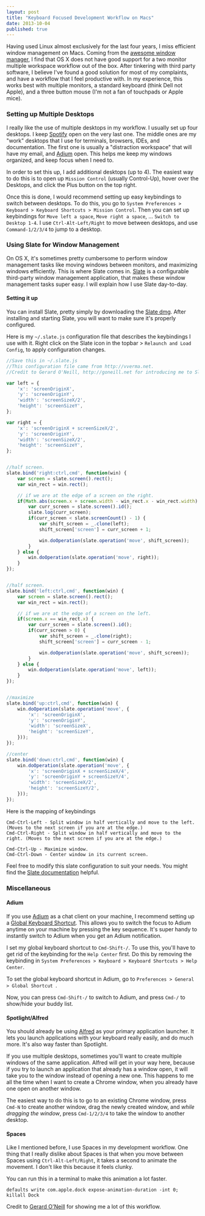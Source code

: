 ```yaml
---
layout: post
title: "Keyboard Focused Development Workflow on Macs"
date: 2013-10-04
published: true
---
```


Having used Linux almost exclusively for the last four years, I miss efficient window management on Macs. Coming from the [awesome window manager](http://awesome.naquadah.org/), I find that OS X does not have good support for a two monitor multiple workspace workflow out of the box. After tinkering with third party software, I believe I've found a good solution for most of my complaints, and have a workflow that I feel productive with. In my experience, this works best with multiple monitors, a standard keyboard (think Dell not Apple), and a three button mouse (I'm not a fan of touchpads or Apple mice).

### Setting up Multiple Desktops

I really like the use of multiple desktops in my workflow. I usually set up four desktops. I keep [Spotify](http://spotify.com) open on the very last one. The middle ones are my "work" desktops that I use for terminals, browsers, IDEs, and documentation. The first one is usually a "distraction workspace" that will have my email, and [Adium](http://adium.com) open. This helps me keep my windows organized, and keep focus when I need to.

In order to set this up, I add additional desktops (up to 4). The easiest way to do this is to open up `Mission Control` (usually Control-Up), hover over the Desktops, and click the Plus button on the top right.

Once this is done, I would recommend setting up easy keybindings to switch between desktops. To do this, you go to `System Preferences > Keyboard > Keyboard Shortcuts > Mission Control`. Then you can set up keybindings for `Move left a space`, `Move right a space`, ... `Switch to Desktop 1-4`. I use `Ctrl-Alt-Left/Right` to move between desktops, and use `Command-1/2/3/4` to jump to a desktop.

### Using Slate for Window Management

On OS X, it's sometimes pretty cumbersome to perform window management tasks like moving windows between monitors, and maximizing windows efficiently. This is where Slate comes in. [Slate](http://github.com/jigish/slate) is a configurable third-party window management application, that makes these window management tasks super easy. I will explain how I use Slate day-to-day. 

#### Setting it up

You can install Slate, pretty simply by downloading the [Slate dmg](http://slate.ninjamonkeysoftware.com/Slate.dmg). After installing and starting Slate, you will want to make sure it's properly configured.

Here is my `~/.slate.js` configuration file that describes the keybindings I use with it. Right click on the Slate icon in the topbar > `Relaunch and Load Config`, to apply configuration changes. 

```javascript
//Save this in ~/.slate.js
//This configuration file came from http://vverma.net. 
//Credit to Gerard O'Neill, http://goneill.net for introducing me to Slate.

var left = {
    'x': 'screenOriginX',
    'y': 'screenOriginY',
    'width': 'screenSizeX/2',
    'height': 'screenSizeY',
};

var right = {
    'x': 'screenOriginX + screenSizeX/2',
    'y': 'screenOriginY',
    'width': 'screenSizeX/2',
    'height': 'screenSizeY',
};


//half screen.
slate.bind('right:ctrl,cmd', function(win) {
    var screen = slate.screen().rect();
    var win_rect = win.rect();

    // if we are at the edge of a screen on the right.
    if(Math.abs(screen.x + screen.width - win_rect.x - win_rect.width) < 5) {
        var curr_screen = slate.screen().id();
        slate.log(curr_screen);
        if(curr_screen < slate.screenCount() - 1) {
            var shift_screen = _.clone(left);
            shift_screen['screen'] = curr_screen + 1;

            win.doOperation(slate.operation('move', shift_screen));
        }
    } else {
        win.doOperation(slate.operation('move', right));
    }
});


//half screen.
slate.bind('left:ctrl,cmd', function(win) {
    var screen = slate.screen().rect();
    var win_rect = win.rect();

    // if we are at the edge of a screen on the left.
    if(screen.x == win_rect.x) {
        var curr_screen = slate.screen().id();
        if(curr_screen > 0) {
            var shift_screen = _.clone(right);
            shift_screen['screen'] = curr_screen - 1;

            win.doOperation(slate.operation('move', shift_screen));
        }
    } else {
        win.doOperation(slate.operation('move', left));
    }
});


//maximize
slate.bind('up:ctrl,cmd', function(win) {
    win.doOperation(slate.operation('move', {
        'x': 'screenOriginX',
        'y': 'screenOriginY',
        'width': 'screenSizeX',
        'height': 'screenSizeY',
    }));
});

//center
slate.bind('down:ctrl,cmd', function(win) {
    win.doOperation(slate.operation('move', {
        'x': 'screenOriginX + screenSizeX/4',
        'y': 'screenOriginY + screenSizeY/4',
        'width': 'screenSizeX/2',
        'height': 'screenSizeY/2',
    }));
});

```

Here is the mapping of keybindings

```
Cmd-Ctrl-Left - Split window in half vertically and move to the left. (Moves to the next screen if you are at the edge.)
Cmd-Ctrl-Right - Split window in half vertically and move to the right. (Moves to the next screen if you are at the edge.)

Cmd-Ctrl-Up - Maximize window.
Cmd-Ctrl-Down - Center window in its current screen.
```

Feel free to modify this slate configuration to suit your needs. You might find the [Slate documentation](https://github.com/jigish/slate/wiki/JavaScript-Configs) helpful.

### Miscellaneous

#### Adium

If you use [Adium](http://adium.im) as a chat client on your machine, I recommend setting up a [Global Keyboard Shortcut](). This allows you to switch the focus to Adium anytime on your machine by pressing the key sequence. It's super handy to instantly switch to Adium when you get an Adium notification.

I set my global keyboard shortcut to `Cmd-Shift-/`. To use this, you'll have to get rid of the keybinding for the `Help Center` first. Do this by removing the keybinding in `System Preferences > Keyboard > Keyboard Shortcuts > Help Center`.

To set the global keyboard shortcut in Adium, go to `Preferences > General > Global Shortcut `.

Now, you can press `Cmd-Shift-/` to switch to Adium, and press `Cmd-/` to show/hide your buddy list.

#### Spotlight/Alfred

You should already be using [Alfred](http://www.alfredapp.com) as your primary application launcher. It lets you launch applications with your keyboard really easily, and do much more. It's also way faster than Spotlight.

If you use multiple desktops, sometimes you'll want to create multiple windows of the same application. Alfred will get in your way here, because if you try to launch an application that already has a window open, it will take you to the window instead of opening a new one. This happens to me all the time when I want to create a Chrome window, when you already have one open on another window. 

The easiest way to do this is to go to an existing Chrome window, press `Cmd-N` to create another window, drag the newly created window, and *while dragging the window*, press `Cmd-1/2/3/4` to take the window to another desktop.

#### Spaces

Like I mentioned before, I use Spaces in my development workflow. One thing that I really dislike about Spaces is that when you move between Spaces using `Ctrl-Alt-Left/Right`, it takes a second to animate the movement. I don't like this because it feels clunky.

You can run this in a terminal to make this animation a lot faster.

```
defaults write com.apple.dock expose-animation-duration -int 0; killall Dock
```

Credit to [Gerard O'Neill](http://goneill.net) for showing me a lot of this workflow.
